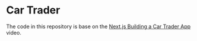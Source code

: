 # Car Trader

The code in this repository is base on the
[Next.js Building a Car Trader App](https://youtu.be/Hy4Por0yfqE)
video.
